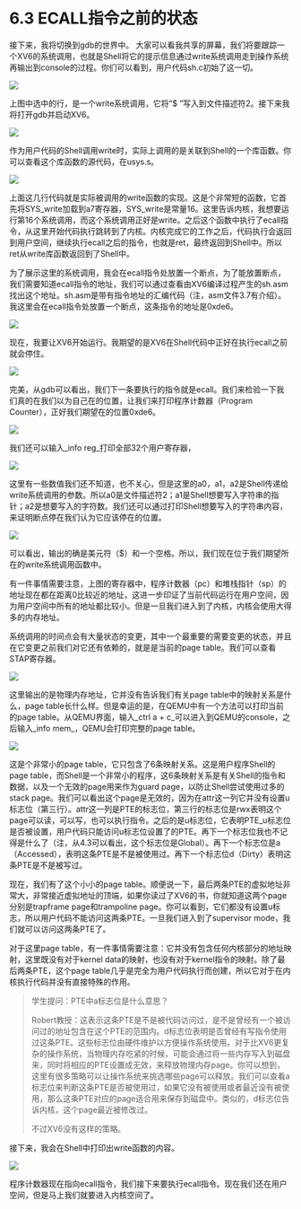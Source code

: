 # 6.3 ECALL指令之前的状态

接下来，我将切换到gdb的世界中。 大家可以看我共享的屏幕，我们将要跟踪一个XV6的系统调用，也就是Shell将它的提示信息通过write系统调用走到操作系统再输出到console的过程。你们可以看到，用户代码sh.c初始了这一切。

![](../gitbook/assets/image%20%28221%29.png)

上图中选中的行，是一个write系统调用，它将“$ ”写入到文件描述符2。接下来我将打开gdb并启动XV6。

![](../gitbook/assets/image%20%28311%29.png)

作为用户代码的Shell调用write时，实际上调用的是关联到Shell的一个库函数。你可以查看这个库函数的源代码，在usys.s。

![](../gitbook/assets/image%20%28216%29%20%281%29%20%281%29%20%281%29.png)

上面这几行代码就是实际被调用的write函数的实现。这是个非常短的函数，它首先将SYS\_write加载到a7寄存器，SYS\_write是常量16。这里告诉内核，我想要运行第16个系统调用，而这个系统调用正好是write。之后这个函数中执行了ecall指令，从这里开始代码执行跳转到了内核。内核完成它的工作之后，代码执行会返回到用户空间，继续执行ecall之后的指令，也就是ret，最终返回到Shell中。所以ret从write库函数返回到了Shell中。

为了展示这里的系统调用，我会在ecall指令处放置一个断点，为了能放置断点，我们需要知道ecall指令的地址，我们可以通过查看由XV6编译过程产生的sh.asm找出这个地址。sh.asm是带有指令地址的汇编代码（注，asm文件3.7有介绍）。我这里会在ecall指令处放置一个断点，这条指令的地址是0xde6。

![](../gitbook/assets/image%20%28255%29.png)

现在，我要让XV6开始运行。我期望的是XV6在Shell代码中正好在执行ecall之前就会停住。

![](../gitbook/assets/image%20%28325%29.png)

完美，从gdb可以看出，我们下一条要执行的指令就是ecall。我们来检验一下我们真的在我们以为自己在的位置，让我们来打印程序计数器（Program Counter），正好我们期望在的位置0xde6。

![](../gitbook/assets/image%20%28271%29.png)

我们还可以输入_info reg_打印全部32个用户寄存器，

![](../gitbook/assets/image%20%28258%29.png)

这里有一些数值我们还不知道，也不关心，但是这里的a0，a1，a2是Shell传递给write系统调用的参数。所以a0是文件描述符2；a1是Shell想要写入字符串的指针；a2是想要写入的字符数。我们还可以通过打印Shell想要写入的字符串内容，来证明断点停在我们认为它应该停在的位置。

![](../gitbook/assets/image%20%28338%29.png)

可以看出，输出的确是美元符（$）和一个空格。所以，我们现在位于我们期望所在的write系统调用函数中。

有一件事情需要注意，上图的寄存器中，程序计数器（pc）和堆栈指针（sp）的地址现在都在距离0比较近的地址，这进一步印证了当前代码运行在用户空间，因为用户空间中所有的地址都比较小。但是一旦我们进入到了内核，内核会使用大得多的内存地址。

系统调用的时间点会有大量状态的变更，其中一个最重要的需要变更的状态，并且在它变更之前我们对它还有依赖的，就是是当前的page table。我们可以查看STAP寄存器。

![](../gitbook/assets/image%20%28240%29.png)

这里输出的是物理内存地址，它并没有告诉我们有关page table中的映射关系是什么，page table长什么样。但是幸运的是，在QEMU中有一个方法可以打印当前的page table。从QEMU界面，输入_ctrl a + c_可以进入到QEMU的console，之后输入_info mem_，QEMU会打印完整的page table。

![](../gitbook/assets/image%20%28230%29.png)

这是个非常小的page table，它只包含了6条映射关系。这是用户程序Shell的page table，而Shell是一个非常小的程序，这6条映射关系是有关Shell的指令和数据，以及一个无效的page用来作为guard page，以防止Shell尝试使用过多的stack page。我们可以看出这个page是无效的，因为在attr这一列它并没有设置u标志位（第三行）。attr这一列是PTE的标志位，第三行的标志位是rwx表明这个page可以读，可以写，也可以执行指令。之后的是u标志位，它表明PTE\_u标志位是否被设置，用户代码只能访问u标志位设置了的PTE。再下一个标志位我也不记得是什么了（注，从4.3可以看出，这个标志位是Global）。再下一个标志位是a（Accessed），表明这条PTE是不是被使用过。再下一个标志位d（Dirty）表明这条PTE是不是被写过。

现在，我们有了这个小小的page table。顺便说一下，最后两条PTE的虚拟地址非常大，非常接近虚拟地址的顶端，如果你读过了XV6的书，你就知道这两个page分别是trapframe page和trampoline page。你可以看到，它们都没有设置u标志，所以用户代码不能访问这两条PTE。一旦我们进入到了supervisor mode，我们就可以访问这两条PTE了。

对于这里page table，有一件事情需要注意：它并没有包含任何内核部分的地址映射，这里既没有对于kernel data的映射，也没有对于kernel指令的映射。除了最后两条PTE，这个page table几乎是完全为用户代码执行而创建，所以它对于在内核执行代码并没有直接特殊的作用。

> 学生提问：PTE中a标志位是什么意思？
>
> Robert教授：这表示这条PTE是不是被代码访问过，是不是曾经有一个被访问过的地址包含在这个PTE的范围内。d标志位表明是否曾经有写指令使用过这条PTE。这些标志位由硬件维护以方便操作系统使用。对于比XV6更复杂的操作系统，当物理内存吃紧的时候，可能会通过将一些内存写入到磁盘来，同时将相应的PTE设置成无效，来释放物理内存page。你可以想到，这里有很多策略可以让操作系统来挑选哪些page可以释放。我们可以查看a标志位来判断这条PTE是否被使用过，如果它没有被使用或者最近没有被使用，那么这条PTE对应的page适合用来保存到磁盘中。类似的，d标志位告诉内核，这个page最近被修改过。
>
> 不过XV6没有这样的策略。

接下来，我会在Shell中打印出write函数的内容。

![](../gitbook/assets/image%20%28252%29.png)

程序计数器现在指向ecall指令，我们接下来要执行ecall指令。现在我们还在用户空间，但是马上我们就要进入内核空间了。

